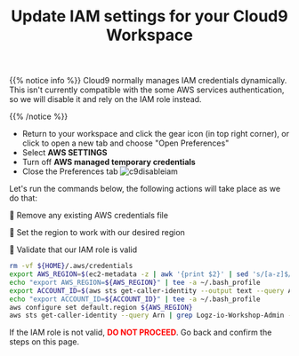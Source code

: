 ﻿---
title: "Update IAM settings for your Cloud9 Workspace"
chapter: false
weight: 17
---

{{% notice info %}}
Cloud9 normally manages IAM credentials dynamically. This isn't currently compatible with
the some AWS services authentication, so we will disable it and rely on the IAM role instead.

{{% /notice %}}

- Return to your workspace and click the gear icon (in top right corner), or click to open a new tab and choose "Open Preferences"
- Select **AWS SETTINGS**
- Turn off **AWS managed temporary credentials**
- Close the Preferences tab
  ![c9disableiam](/images/prerequisites/c9disableiam.png)

Let's run the commands below, the following actions will take place as we do that:

:small_blue_diamond: Remove any existing AWS credentials file

:small_blue_diamond: Set the region to work with our desired region

:small_blue_diamond: Validate that our IAM role is valid

```sh
rm -vf ${HOME}/.aws/credentials
export AWS_REGION=$(ec2-metadata -z | awk '{print $2}' | sed 's/[a-z]$//')
echo "export AWS_REGION=${AWS_REGION}" | tee -a ~/.bash_profile
export ACCOUNT_ID=$(aws sts get-caller-identity --output text --query Account)
echo "export ACCOUNT_ID=${ACCOUNT_ID}" | tee -a ~/.bash_profile
aws configure set default.region ${AWS_REGION}
aws sts get-caller-identity --query Arn | grep Logz-io-Workshop-Admin -q && echo "IAM role valid" || echo "IAM role NOT valid"
```

If the IAM role is not valid, <span style="color: red;">**DO NOT PROCEED**</span>. Go back and confirm the steps on this page.
